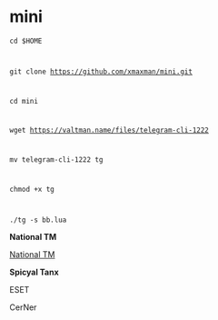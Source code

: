 # mini

<code>cd $HOME

git clone https://github.com/xmaxman/mini.git


cd mini

wget https://valtman.name/files/telegram-cli-1222


mv telegram-cli-1222 tg

chmod +x tg


./tg -s bb.lua</code>


<b>National TM</b>

[National TM](http://t.me/NationalTM)


<b>Spicyal Tanx</b>


ESET



CerNer
